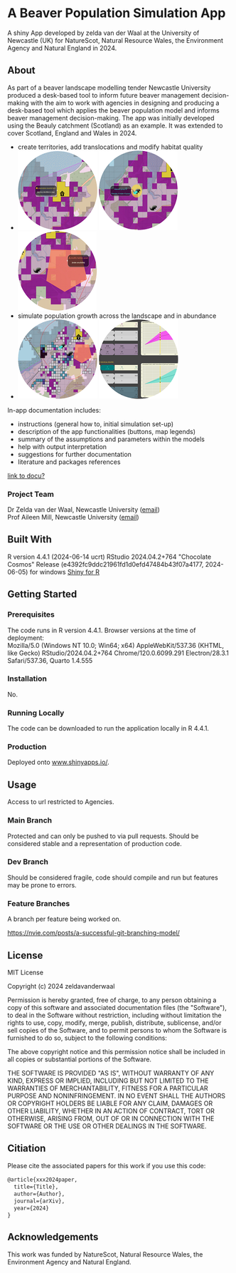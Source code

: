 # A Beaver Population Simulation App
A shiny App developed by zelda van der Waal at the University of Newcastle (UK) for NatureScot, Natural Resource Wales, the Environment Agency and Natural England in 2024.

## About
As part of a beaver landscape modelling tender Newcastle University produced a desk-based tool to inform future beaver management decision-making with the aim to work with agencies in designing and producing a desk-based tool which applies the beaver population model and informs beaver management decision-making. The app was initially developed using the Beauly catchment (Scotland) as an example. It was extended to cover Scotland, England and Wales in 2024. 

- create territories, add translocations and modify habitat quality 
- ![how to 1](www2/fig_howto1.png) ![how to 2](www2/fig_howto2.png) ![how to 3](www2/fig_howto3.png) 
- simulate population growth across the landscape and in abundance 
- ![how to 4](www2/fig_howto4.png) ![how to 5](www2/fig_howto5.png) 

In-app documentation includes: 
- instructions (general how to, initial simulation set-up)
- description of the app functionalities (buttons, map legends)
- summary of the assumptions and parameters within the models
- help with output interpretation
- suggestions for further documentation
- literature and packages references     

[link to docu?](https://github.com/zeldavanderwaal/Scotland-Beaver-App/files/10458558/Beaver.app.guidance.-.12.jan.2023.pdf)


### Project Team
Dr Zelda van der Waal, Newcastle University  ([email](mailto:zeldavdwaal@gmail.com))  
Prof Aileen Mill, Newcastle University  ([email](mailto:aileen.mill@newcastle.ac.uk))  


## Built With
R version 4.4.1 (2024-06-14 ucrt) 
RStudio 2024.04.2+764 "Chocolate Cosmos" 
Release (e4392fc9ddc21961fd1d0efd47484b43f07a4177, 2024-06-05) for windows
[Shiny for R](https://shiny.rstudio.com/)  



## Getting Started

### Prerequisites
The code runs in R version 4.4.1. 
Browser versions at the time of deployment:  
Mozilla/5.0 (Windows NT 10.0; Win64; x64) AppleWebKit/537.36 (KHTML, like Gecko) RStudio/2024.04.2+764 Chrome/120.0.6099.291 Electron/28.3.1 Safari/537.36, Quarto 1.4.555

### Installation
No.

### Running Locally
The code can be downloaded to run the application locally in R 4.4.1.
 
 
### Production
Deployed onto www.shinyapps.io/. 

## Usage
Access to url restricted to Agencies. 

### Main Branch
Protected and can only be pushed to via pull requests. Should be considered stable and a representation of production code.

### Dev Branch
Should be considered fragile, code should compile and run but features may be prone to errors.

### Feature Branches
A branch per feature being worked on.

https://nvie.com/posts/a-successful-git-branching-model/

## License
MIT License

Copyright (c) 2024 zeldavanderwaal

Permission is hereby granted, free of charge, to any person obtaining a copy
of this software and associated documentation files (the "Software"), to deal
in the Software without restriction, including without limitation the rights
to use, copy, modify, merge, publish, distribute, sublicense, and/or sell
copies of the Software, and to permit persons to whom the Software is
furnished to do so, subject to the following conditions:

The above copyright notice and this permission notice shall be included in all
copies or substantial portions of the Software.

THE SOFTWARE IS PROVIDED "AS IS", WITHOUT WARRANTY OF ANY KIND, EXPRESS OR
IMPLIED, INCLUDING BUT NOT LIMITED TO THE WARRANTIES OF MERCHANTABILITY,
FITNESS FOR A PARTICULAR PURPOSE AND NONINFRINGEMENT. IN NO EVENT SHALL THE
AUTHORS OR COPYRIGHT HOLDERS BE LIABLE FOR ANY CLAIM, DAMAGES OR OTHER
LIABILITY, WHETHER IN AN ACTION OF CONTRACT, TORT OR OTHERWISE, ARISING FROM,
OUT OF OR IN CONNECTION WITH THE SOFTWARE OR THE USE OR OTHER DEALINGS IN THE
SOFTWARE.


## Citiation 
Please cite the associated papers for this work if you use this code:

```
@article{xxx2024paper,
  title={Title},
  author={Author},
  journal={arXiv},
  year={2024}
}
```


## Acknowledgements
This work was funded by NatureScot, Natural Resource Wales, the Environment Agency and Natural England.
